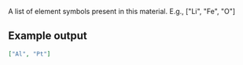 A list of element symbols present in this material. E.g., ["Li", "Fe", "O"]

## Example output

```json
["Al", "Pt"]
```

